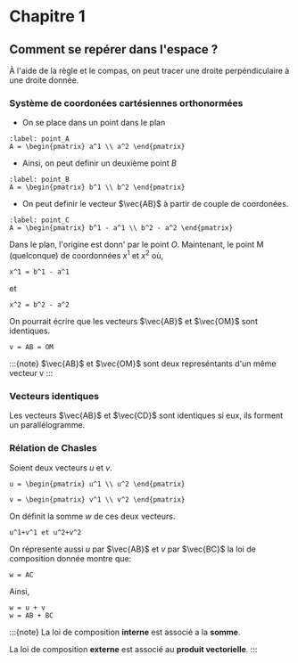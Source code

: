 # Chapitre 1 

## Comment se repérer dans l'espace ?

À l'aide de la règle et le compas, on peut tracer une droite perpéndiculaire à une droite donnée.

### Système de coordonées cartésiennes orthonormées

- On se place dans un point dans le plan

```{math}
:label: point_A
A = \begin{pmatrix} a^1 \\ a^2 \end{pmatrix}
```

- Ainsi, on peut definir un deuxième point $B$

```{math}
:label: point_B
A = \begin{pmatrix} b^1 \\ b^2 \end{pmatrix}
```

- On peut definir le vecteur $\vec{AB}$ à partir de couple de coordonées.

```{math}
:label: point_C
A = \begin{pmatrix} b^1 - a^1 \\ b^2 - a^2 \end{pmatrix}
```

Dans le plan, l'origine est donn' par le point $O$. Maintenant, le point M (quelconque) de coordonnées $x^1$ et $x^2$ où,

```{math}
x^1 = b^1 - a^1
```

et 

```{math}
x^2 = b^2 - a^2
```

On pourrait écrire que les vecteurs $\vec{AB}$ et $\vec{OM}$ sont identiques.

```{math}
v = AB = OM
```

:::{note}
$\vec{AB}$ et $\vec{OM}$ sont deux represéntants d'un même vecteur v
:::

### Vecteurs identiques

Les vecteurs $\vec{AB}$ et $\vec{CD}$ sont identiques si eux, ils forment un parallélogramme.


### Rélation de Chasles

Soient deux vecteurs $u$ et $v$.

```{math}
u = \begin{pmatrix} u^1 \\ u^2 \end{pmatrix}

v = \begin{pmatrix} v^1 \\ v^2 \end{pmatrix}
```
On définit la somme $w$ de ces deux vecteurs.

```{math}
u^1+v^1 et u^2+v^2
```

On répresente aussi $u$ par $\vec{AB}$ et $v$ par $\vec{BC}$ la loi de composition donnée montre que:

```{math}
w = AC
```
Ainsi,
```{math}
w = u + v
w = AB + BC
```
:::{note}
La loi de composition $\textbf{interne}$ est associé a la $\textbf{somme}$. 


La loi de composition $\textbf{externe}$ est associé au $\textbf{produit vectorielle}$. 
:::
